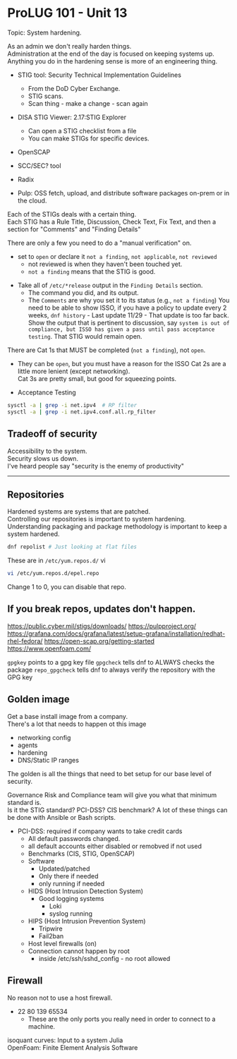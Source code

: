 # ProLUG 101 - Unit 13

Topic: System hardening.


As an admin we don't really harden things.  
Administration at the end of the day is focused on keeping systems up.  
Anything you do in the hardening sense is more of an engineering thing.  


* STIG tool: Security Technical Implementation Guidelines
    * From the DoD Cyber Exchange.
    * STIG scans.
    * Scan thing - make a change - scan again

* DISA STIG Viewer: 2.17:STIG Explorer
    * Can open a STIG checklist from a file
    * You can make STIGs for specific devices.  

* OpenSCAP
* SCC/SEC? tool
* Radix

* Pulp: OSS fetch, upload, and distribute software packages on-prem or in the cloud.  

Each of the STIGs deals with a certain thing.  
Each STIG has a Rule Title, Discussion, Check Text, Fix Text, and then a section for "Comments" and "Finding Details" 


There are only a few you need to do a "manual verification" on.  
- set to `open` or declare it `not a finding`, `not applicable`, `not reviewed`
    * not reviewed is when they haven't been touched yet.  
    * `not a finding` means that the STIG is good.
* Take all of `/etc/*release` output in the `Finding Details` section.
    * The command you did, and its output.
    * The `Comments` are why you set it to its status (e.g., `not a finding`)
You need to be able to show ISSO, if you have a policy to update every 2 weeks, `dnf history` - Last update 11/29 - That update is too far back. Show the output that is pertinent to discussion, say `system is out of compliance, but ISSO has given a pass until pass acceptance testing`. That STIG would remain open.

There are Cat 1s that MUST be completed (`not a finding`), not `open`. 
* They can be `open`, but you must have a reason for the ISSO
Cat 2s are a little more lenient (except networking).  
Cat 3s are pretty small, but good for squeezing points.  

* Acceptance Testing

```bash
sysctl -a | grep -i net.ipv4  # RP filter
sysctl -a | grep -i net.ipv4.conf.all.rp_filter
```
## Tradeoff of security
Accessibility to the system.  
Security slows us down.  
I've heard people say "security is the enemy of productivity"




---


## Repositories
Hardened systems are systems that are patched.  
Controlling our repositories is important to system hardening.  
Understanding packaging and package methodology is important to keep a system hardened.  
```bash
dnf repolist # Just looking at flat files
```
These are in `/etc/yum.repos.d/`
vi 
```bash
vi /etc/yum.repos.d/epel.repo
```
Change 1 to 0, you can disable that repo.  

If you break repos, updates don't happen.  
---


https://public.cyber.mil/stigs/downloads/
https://pulpproject.org/
https://grafana.com/docs/grafana/latest/setup-grafana/installation/redhat-rhel-fedora/
https://open-scap.org/getting-started
https://www.openfoam.com/

`gpgkey` points to a gpg key file
`gpgcheck` tells dnf to ALWAYS checks the package
`repo_gpgcheck` tells dnf to always verify the repository with the GPG key


## Golden image
Get a base install image from a company.  
There's a lot that needs to happen ot this image 
* networking config
* agents
* hardening
* DNS/Static IP ranges

The golden is all the things that need to bet setup for our base level of security.  

 
Governance Risk and Compliance team will give you what that minimum standard is.  
Is it the STIG standard? PCI-DSS? CIS benchmark? A lot of these things can be done with Ansible or Bash scripts.  

* PCI-DSS: required if company wants to take credit cards
    * All default passwords changed.
    * all default accounts either disabled or remobved if not used
    * Benchmarks (CIS, STIG, OpenSCAP)
    * Software
        * Updated/patched
        * Only there if needed
        * only running if needed
    * HIDS (Host Intrusion Detection System)
        * Good logging systems
            * Loki
            * syslog running
    * HIPS (Host Intrusion Prevention System)
        * Tripwire
        * Fail2ban
    * Host level firewalls (on)
    * Connection cannot happen by root
        * inside /etc/ssh/sshd_config - no root allowed

## Firewall
No reason not to use a host firewall.  
* 22 80 139 65534
    * These are the only ports you really need in order to connect to a machine.  

isoquant curves: Input to a system
Julia  
OpenFoam: Finite Element Analysis Software



